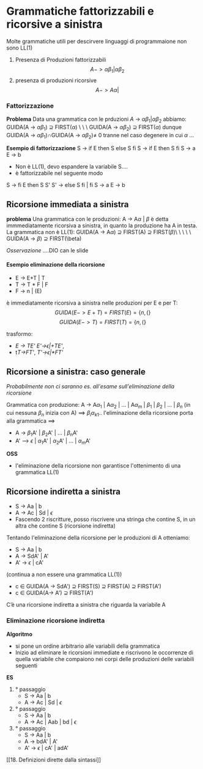 # Grammatiche fattorizzabili e ricorsive a sinistra

Molte grammatiche utili per descirvere linguaggi di programmaione non sono LL(1)
1. Presenza di Produzioni fattorizzabili
 $$ A -> \alpha\beta_1|\alpha\beta_2$$
 2. presenza di produzioni ricorsive
 $$A -> A\alpha |
 $$
 ### Fattorizzazione
 
 **Problema**
 Data una grammatica con le prduzioni $A$ -> $\alpha\beta_1|\alpha\beta_2$
 abbiamo: GUIDA(A -> $\alpha\beta_1$)  $\supseteq$ FIRST($\alpha$) \ \ \ GUIDA(A -> $\alpha\beta_2$)  $\supseteq$ FIRST($\alpha$)
 dunque
 GUIDA(A -> $\alpha\beta_1$)$\cap$GUIDA(A -> $\alpha\beta_2$)$\neq$ 0
 tranne nel caso degenere in cui $\alpha$ ...
 
 
 **Esempio di fattorizzazione**
 S -> if E then S else S fi
 S -> if E then S fi
 S -> a
 E -> b
 - Non è LL(1), devo espandere la variabile S....
 - è fattorizzabile nel seguente modo
 
 S -> fi E then S S'
 S' -> else S fi | fi
 S -> a
 E -> b
 
 ## Ricorsione immediata a sinistra
 **problema**
 Una grammatica con le produzioni: A -> A$\alpha$ | $\beta$
 è detta immmediatamente ricorsiva a sinistra, in quanto la produzione ha A in testa. La grammatica non è LL(1): GUIDA(A -> A$\alpha$)  $\supseteq$ FIRST(A)  $\supseteq$ FIRST($\beta$)\ \ \ \ \ GUIDA(A -> $\beta$) $\supseteq$ FIRST(\beta)
 
 *Osservazione*
 ....DIO can le slide
 
 
 
 #### Esempio eliminazione della ricorsione
 - E -> E+T | T
 - T -> T \* F | F
 - F -> n | (E)

è immediatamente ricorsiva a sinistra nelle produzioni per E e per T:
$$ GUIDA(E -> E+T)= FIRST(E)=\{n,(\}$$
$$GUIDA(E -> T) = FIRST(T)=\{n,(\}$$

trasformo: 
- *E -> TE'* *E'->$\epsilon$|+TE'*, 
- t*T->FT'*, *T'->$\epsilon$|\*FT'* 

## Ricorsione a sinistra: caso generale
*Probabilmente non ci saranno es. all'esame sull'eliminazione della ricorsione*


Grammatica con produzione: A -> A$\alpha_1$ | A$\alpha_2$ | ... | A$\alpha_m$ | $\beta_1$ | $\beta_2$ | ... | $\beta_n$ (in cui nessuna $\beta_n$ inizia con A)
==> $\beta_i\alpha_{k1}..$
l'eliminazione della ricorsione porta alla grammatica ==> 
- A -> $\beta_1$A' | $\beta_2$A' | ... | $\beta_n$A'
- A' --> $\epsilon$ | $\alpha_1$A' | $\alpha_2$A' | ... | $\alpha_m$A'

**OSS**
- l'eliminazione della ricorsione non garantisce l'ottenimento di una grammatica LL(1)

## Ricorsione indiretta a sinistra

- S -> Aa | b
- A -> Ac | Sd | $\epsilon$
- Fascendo 2 riscritture, posso riscrivere una stringa che contine S, in un altra che contine S (ricorsione indiretta)

Tentando l'eliminazione della ricorsione  per le produzioni di A otteniamo:
- S -> Aa | b
- A -> SdA' | A'
- A' -> $\epsilon$ | cA'

(continua a non essere una grammatica LL(1))
- c $\in$ GUIDA(A -> SdA') $\supseteq$  FIRST(S) $\supseteq$  FIRST(A) $\supseteq$  FIRST(A') 
- c $\in$ GUIDA(A-> A') $\supseteq$  FIRST(A')

C’è una ricorsione indiretta a sinistra che riguarda la variabile A

### Eliminazione ricorsione indiretta
**Algoritmo**
- si pone un ordine arbitrario alle variabili della grammatica
- Inizio ad eliminare le ricorsioni immediate e riscrivono le occorrenze di quella variabile che compaiono nei corpi delle produzioni delle variabili seguenti

**ES**
1. ° passaggio
	- S -> Aa | b
	- A -> Ac | Sd | $\epsilon$
2. ° passaggio
	- S -> Aa | b
	- A -> Ac | Aab | bd | $\epsilon$
2. ° passaggio
	- S -> Aa | b
	- A -> bdA' | A'
	- A' -> $\epsilon$ | cA' | adA'

[[18. Definizioni dirette dalla sintassi]]